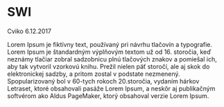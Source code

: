 # SWI
Cviko 6.12.2017

Lorem Ipsum je fiktívny text, používaný pri návrhu tlačovín a typografie. Lorem Ipsum je štandardným výplňovým textom už od 16. storočia, keď neznámy tlačiar zobral sadzobnicu plnú tlačových znakov a pomiešal ich, aby tak vytvoril vzorkovú knihu. Prežil nielen päť storočí, ale aj skok do elektronickej sadzby, a pritom zostal v podstate nezmenený. Spopularizovaný bol v 60-tych rokoch 20.storočia, vydaním hárkov Letraset, ktoré obsahovali pasáže Lorem Ipsum, a neskôr aj publikačným softvérom ako Aldus PageMaker, ktorý obsahoval verzie Lorem Ipsum.
